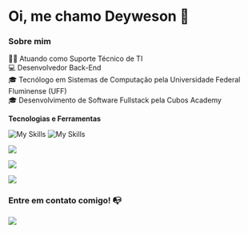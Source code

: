# Oi, me chamo Deyweson 👋

### Sobre mim
👩‍💻 Atuando como Suporte Técnico de TI<br>
💻 Desenvolvedor Back-End<br>
🎓 Tecnólogo em Sistemas de Computação pela Universidade Federal Fluminense (UFF)<br>
🎓 Desenvolvimento de Software Fullstack pela Cubos Academy<br>

**Tecnologias e Ferramentas**

![My Skills](https://skillicons.dev/icons?i=html,css)
![My Skills](https://skillicons.dev/icons?i=js,ts)

![](https://skillicons.dev/icons?i=nodejs,react,electron)

![](https://skillicons.dev/icons?i=git,vscode,postman)

![](https://media.tenor.com/clSGI3XGaCEAAAAM/shinji-estoysolo.gif)

### Entre em contato comigo! 📭
<div>
<a href="https://www.linkedin.com/in/deyweson/" target="_blank"><img src="https://img.shields.io/badge/-LinkedIn-%230077B5?style=for-the-badge&logo=linkedin&logoColor=white" target="_blank"></a>   
</div>
